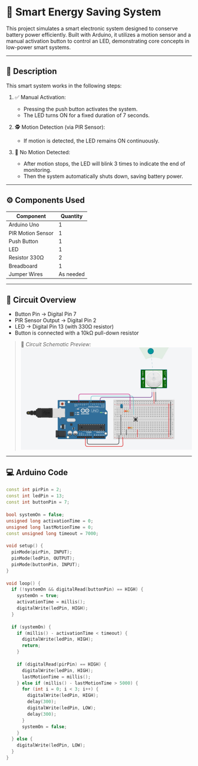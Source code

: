# 🔋 Smart Energy Saving System

This project simulates a smart electronic system designed to conserve battery power efficiently. Built with Arduino, it utilizes a motion sensor and a manual activation button to control an LED, demonstrating core concepts in low-power smart systems.

---

## 📝 Description

This smart system works in the following steps:

1. ✅ Manual Activation: 
   - Pressing the push button activates the system.
   - The LED turns ON for a fixed duration of 7 seconds.

2. 🕵️ Motion Detection (via PIR Sensor):
   - If motion is detected, the LED remains ON continuously.

3. 🚫 No Motion Detected:
   - After motion stops, the LED will blink 3 times to indicate the end of monitoring.
   - Then the system automatically shuts down, saving battery power.

---

## ⚙️ Components Used

| Component           | Quantity |
|---------------------|----------|
| Arduino Uno         | 1        |
| PIR Motion Sensor   | 1        |
| Push Button         | 1        |
| LED                 | 1        |
| Resistor 330Ω       | 2        |
| Breadboard          | 1        |
| Jumper Wires        | As needed |

---

## 🔌 Circuit Overview

- Button Pin → Digital Pin 7
- PIR Sensor Output → Digital Pin 2
- LED → Digital Pin 13 (with 330Ω resistor)
- Button is connected with a 10kΩ pull-down resistor

> 📸 *Circuit Schematic Preview:*  
![Circuit](MotionControlledLED.jpg)

---

## 💻 Arduino Code

```cpp
const int pirPin = 2;
const int ledPin = 13;
const int buttonPin = 7;

bool systemOn = false;
unsigned long activationTime = 0;
unsigned long lastMotionTime = 0;
const unsigned long timeout = 7000;

void setup() {
  pinMode(pirPin, INPUT);
  pinMode(ledPin, OUTPUT);
  pinMode(buttonPin, INPUT);
}

void loop() {
  if (!systemOn && digitalRead(buttonPin) == HIGH) {
    systemOn = true;
    activationTime = millis();
    digitalWrite(ledPin, HIGH);
  }

  if (systemOn) {
    if (millis() - activationTime < timeout) {
      digitalWrite(ledPin, HIGH);
      return;
    }

    if (digitalRead(pirPin) == HIGH) {
      digitalWrite(ledPin, HIGH);
      lastMotionTime = millis();
    } else if (millis() - lastMotionTime > 5000) {
      for (int i = 0; i < 3; i++) {
        digitalWrite(ledPin, HIGH);
        delay(300);
        digitalWrite(ledPin, LOW);
        delay(300);
      }
      systemOn = false;
    }
  } else {
    digitalWrite(ledPin, LOW);
  }
}
